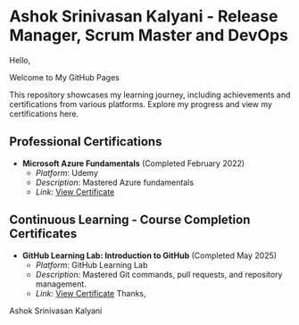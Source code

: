 # Ashok Srinivasan Kalyani - Release Manager, Scrum Master and DevOps

Hello,

Welcome to My GitHub Pages

This repository showcases my learning journey, including achievements and certifications from various platforms. Explore my progress and view my certifications here.

## Professional Certifications

- **Microsoft Azure Fundamentals** (Completed February 2022)
  - *Platform*: Udemy
  - *Description*: Mastered Azure fundamentals
  - *Link*: [View Certificate](https://github.com/techiedeva/mycerts/blob/main/Microsoft_Certified_Professional_Certificate_AZ900-Azure%20Fundamentals.pdf)

## Continuous Learning - Course Completion Certificates
- **GitHub Learning Lab: Introduction to GitHub** (Completed May 2025)
  - *Platform*: GitHub Learning Lab
  - *Description*: Mastered Git commands, pull requests, and repository management.
  - *Link*: [View Certificate](certificates/github-intro.pdf)
Thanks,

Ashok Srinivasan Kalyani
